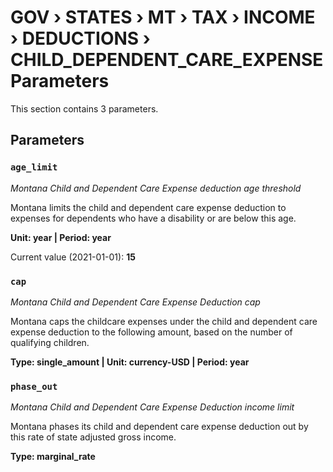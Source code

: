 # GOV › STATES › MT › TAX › INCOME › DEDUCTIONS › CHILD_DEPENDENT_CARE_EXPENSE Parameters

This section contains 3 parameters.

## Parameters

### `age_limit`
*Montana Child and Dependent Care Expense deduction age threshold*

Montana limits the child and dependent care expense deduction to expenses for dependents who have a disability or are below this age.

**Unit: year | Period: year**

Current value (2021-01-01): **15**


### `cap`
*Montana Child and Dependent Care Expense Deduction cap*

Montana caps the childcare expenses under the child and dependent care expense deduction to the following amount, based on the number of qualifying children.

**Type: single_amount | Unit: currency-USD | Period: year**


### `phase_out`
*Montana Child and Dependent Care Expense Deduction income limit*

Montana phases its child and dependent care expense deduction out by this rate of state adjusted gross income.

**Type: marginal_rate**

